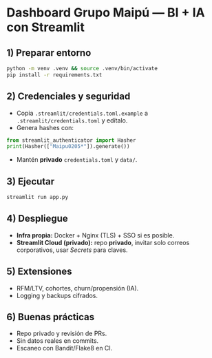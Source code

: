 # Dashboard Grupo Maipú — BI + IA con Streamlit

## 1) Preparar entorno
```bash
python -m venv .venv && source .venv/bin/activate
pip install -r requirements.txt
```

## 2) Credenciales y seguridad
- Copia `.streamlit/credentials.toml.example` a `.streamlit/credentials.toml` y edítalo.
- Genera hashes con:
```python
from streamlit_authenticator import Hasher
print(Hasher(["Maipu0205*"]).generate())
```
- Mantén **privado** `credentials.toml` y `data/`.

## 3) Ejecutar
```bash
streamlit run app.py
```

## 4) Despliegue
- **Infra propia:** Docker + Nginx (TLS) + SSO si es posible.
- **Streamlit Cloud (privado):** repo **privado**, invitar solo correos corporativos, usar *Secrets* para claves.

## 5) Extensiones
- RFM/LTV, cohortes, churn/propensión (IA).
- Logging y backups cifrados.

## 6) Buenas prácticas
- Repo privado y revisión de PRs.
- Sin datos reales en commits.
- Escaneo con Bandit/Flake8 en CI.

